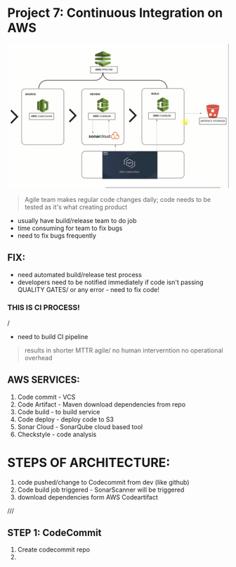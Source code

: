 # Project 7: Continuous Integration on AWS
![img](arch.PNG)
> Agile team makes regular code changes daily; code needs to be tested as it's what creating product
- usually have build/release team to do job
- time consuming for team to fix bugs
- need to fix bugs frequently

## FIX:
- need automated build/release test process
- developers need to be notified immediately if code isn't passing QUALITY GATES/ or any error - need to fix code!
### THIS IS CI PROCESS!
/
- need to build CI pipeline 
> results in shorter MTTR
> agile/ no human interverntion
> no operational overhead


## AWS SERVICES:
1) Code commit - VCS
2) Code Artifact - Maven download dependencies from repo
3) Code build - to build service
4) Code deploy - deploy code to S3
5) Sonar Cloud - SonarQube cloud based tool
6) Checkstyle - code analysis

# STEPS OF ARCHITECTURE:
1) code pushed/change to Codecommit from dev (like github)
2) Code build job triggered - SonarScanner will be triggered
3) download dependencies form AWS Codeartifact

///

## STEP 1: CodeCommit
1) Create codecommit repo
2) 